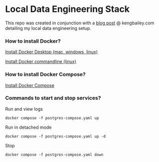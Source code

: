 # Local Data Engineering Stack

This repo was created in conjunction with a [blog post](https://kengbailey.com/a-simplified-data-stack-postgresql-duckdb-mongodb-and-minio/) @ kengbailey.com detailing my local data engineering setup. 

### How to install Docker?

[Install Docker Desktop (mac, windows, linux)](https://docs.docker.com/engine/install/)

[Install Docker commandline (linux)](https://docs.docker.com/engine/install/ubuntu/)


### How to install Docker Compose?

[Install Docker Compose](https://docs.docker.com/compose/install/)


### Commands to start and stop services?

Run and view logs
```
docker compose -f postgres-compose.yaml up 
```

Run in detached mode
```
docker compose -f postgres-compose.yaml up -d
```

Stop
```
docker compose -f postgres-compose.yaml down
```